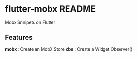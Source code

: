 # flutter-mobx README

Mobx Snnipets on Flutter

## Features

**mobx** : Create an MobX Store
**obs** : Create a Widget Observer()
